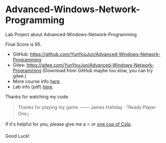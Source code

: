 # Advanced-Windows-Network-Programming

Lab Project about Advanced-Windows-Network-Programming

Final Score is 95.

- GitHub: <https://github.com/YunYouJun/Advanced-Windows-Network-Programming>
- Gitee: <https://gitee.com/YunYouJun/Advanced-Windows-Network-Programming> (Download from GitHub maybe too slow, you can try gitee.)
- More course info [here](https://www.yuque.com/docs/share/6bd74b45-db62-4263-b5a9-66de0df119e2?#).
- Lab info (pdf) [here](https://www.yuque.com/docs/share/2dea520d-e5c9-4b47-9d21-1a24c7d3a4e4).

Thanks for watching my code.

> Thanks for playing my game. —— James Halliday 「Ready Player One」

If it's helpful for you, please give me a ⭐ or [one cup of Cola](https://github.com/YunYouJun/yunyoujun.github.io/issues/96).

Good Luck!
